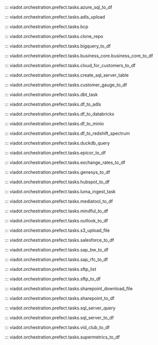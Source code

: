 ::: viadot.orchestration.prefect.tasks.azure_sql_to_df

::: viadot.orchestration.prefect.tasks.adls_upload

::: viadot.orchestration.prefect.tasks.bcp

::: viadot.orchestration.prefect.tasks.clone_repo

::: viadot.orchestration.prefect.tasks.bigquery_to_df

::: viadot.orchestration.prefect.tasks.business_core.business_core_to_df

::: viadot.orchestration.prefect.tasks.cloud_for_customers_to_df

::: viadot.orchestration.prefect.tasks.create_sql_server_table

::: viadot.orchestration.prefect.tasks.customer_gauge_to_df

::: viadot.orchestration.prefect.tasks.dbt_task

::: viadot.orchestration.prefect.tasks.df_to_adls

::: viadot.orchestration.prefect.tasks.df_to_databricks

::: viadot.orchestration.prefect.tasks.df_to_minio

::: viadot.orchestration.prefect.tasks.df_to_redshift_spectrum

::: viadot.orchestration.prefect.tasks.duckdb_query

::: viadot.orchestration.prefect.tasks.epicor_to_df

::: viadot.orchestration.prefect.tasks.exchange_rates_to_df

::: viadot.orchestration.prefect.tasks.genesys_to_df

::: viadot.orchestration.prefect.tasks.hubspot_to_df

::: viadot.orchestration.prefect.tasks.luma_ingest_task

::: viadot.orchestration.prefect.tasks.mediatool_to_df

::: viadot.orchestration.prefect.tasks.mindful_to_df

::: viadot.orchestration.prefect.tasks.outlook_to_df

::: viadot.orchestration.prefect.tasks.s3_upload_file

::: viadot.orchestration.prefect.tasks.salesforce_to_df

::: viadot.orchestration.prefect.tasks.sap_bw_to_df

::: viadot.orchestration.prefect.tasks.sap_rfc_to_df

::: viadot.orchestration.prefect.tasks.sftp_list

::: viadot.orchestration.prefect.tasks.sftp_to_df

::: viadot.orchestration.prefect.tasks.sharepoint_download_file

::: viadot.orchestration.prefect.tasks.sharepoint_to_df

::: viadot.orchestration.prefect.tasks.sql_server_query

::: viadot.orchestration.prefect.tasks.sql_server_to_df

::: viadot.orchestration.prefect.tasks.vid_club_to_df

::: viadot.orchestration.prefect.tasks.supermetrics_to_df
